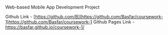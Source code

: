 Web-based Mobile App Development Project

Github Link - [https://github.com/B](https://github.com/Basfar/coursework-1)https://github.com/Basfar/coursework-1
Github Pages Link - https://basfar.github.io/coursework-1/
